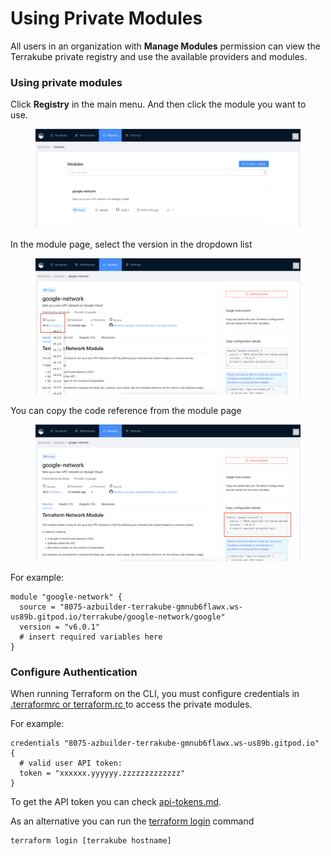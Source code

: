 # Using Private Modules

All users in an organization with **Manage Modules** permission can view the Terrakube private registry and use the available providers and modules.&#x20;

### Using private modules

Click **Registry** in the main menu. And then click the module you want to use.

<figure><img src="../../.gitbook/assets/image (70).png" alt=""><figcaption></figcaption></figure>

In the module page, select the version in the dropdown list

<figure><img src="../../.gitbook/assets/image (73).png" alt=""><figcaption></figcaption></figure>

You can copy the code reference from the module page

<figure><img src="../../.gitbook/assets/image (71).png" alt=""><figcaption></figcaption></figure>

For example:

```
module "google-network" { 
  source = "8075-azbuilder-terrakube-gmnub6flawx.ws-us89b.gitpod.io/terrakube/google-network/google" 
  version = "v6.0.1" 
  # insert required variables here 
}
```

### **Configure Authentication**

When running Terraform on the CLI, you must configure credentials in [.terraformrc or terraform.rc ](https://developer.hashicorp.com/terraform/cli/config/config-file)to access the private modules.&#x20;

For example:

```
credentials "8075-azbuilder-terrakube-gmnub6flawx.ws-us89b.gitpod.io" { 
  # valid user API token:
  token = "xxxxxx.yyyyyy.zzzzzzzzzzzzz"
}
```

To get the API token you can check [api-tokens.md](../organizations/api-tokens.md "mention").

As an alternative you can run the [terraform login](https://developer.hashicorp.com/terraform/cli/commands/login) command&#x20;

```
terraform login [terrakube hostname]
```

